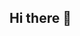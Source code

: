 ## Hi there 👋

<!--
**Bobyvivek/bobyvivek** is a ✨ _special_ ✨ repository because its `README.md` (this file) appears on your GitHub profile.

Here are some ideas to get you started:

- 🔭 I’m currently working on plugins
- 🌱 I’m currently learning python
- 👯 I’m looking to collaborate on ...
- 🤔 I’m looking for help with php
- 💬 Ask me about ...
- 📫 How to reach me: ...
- 😄 Pronouns: ...
- ⚡ Fun fact: ...
-->
